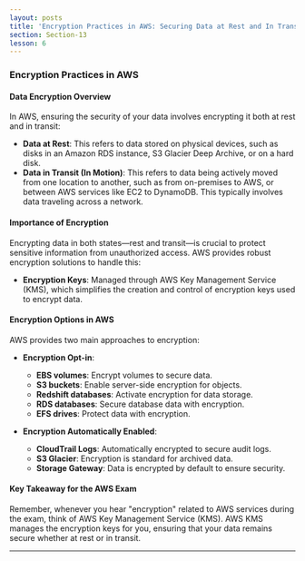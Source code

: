 ```yaml
---
layout: posts
title: 'Encryption Practices in AWS: Securing Data at Rest and In Transit'
section: Section-13
lesson: 6
---
```


### Encryption Practices in AWS

#### Data Encryption Overview

In AWS, ensuring the security of your data involves encrypting it both at rest and in transit:

- **Data at Rest**: This refers to data stored on physical devices, such as disks in an Amazon RDS instance, S3 Glacier Deep Archive, or on a hard disk.
- **Data in Transit (In Motion)**: This refers to data being actively moved from one location to another, such as from on-premises to AWS, or between AWS services like EC2 to DynamoDB. This typically involves data traveling across a network.

<!-- pagebreak -->

#### Importance of Encryption

Encrypting data in both states—rest and transit—is crucial to protect sensitive information from unauthorized access. AWS provides robust encryption solutions to handle this:

- **Encryption Keys**: Managed through AWS Key Management Service (KMS), which simplifies the creation and control of encryption keys used to encrypt data.

<!-- pagebreak -->

#### Encryption Options in AWS

AWS provides two main approaches to encryption:

- **Encryption Opt-in**:

  - **EBS volumes**: Encrypt volumes to secure data.
  - **S3 buckets**: Enable server-side encryption for objects.
  - **Redshift databases**: Activate encryption for data storage.
  - **RDS databases**: Secure database data with encryption.
  - **EFS drives**: Protect data with encryption.

- **Encryption Automatically Enabled**:
  - **CloudTrail Logs**: Automatically encrypted to secure audit logs.
  - **S3 Glacier**: Encryption is standard for archived data.
  - **Storage Gateway**: Data is encrypted by default to ensure security.

<!-- pagebreak -->

#### Key Takeaway for the AWS Exam

Remember, whenever you hear "encryption" related to AWS services during the exam, think of AWS Key Management Service (KMS). AWS KMS manages the encryption keys for you, ensuring that your data remains secure whether at rest or in transit.

---

